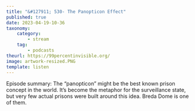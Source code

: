```yaml
---
title: "&#127911; 530- The Panopticon Effect"
published: true
date: 2023-04-19-10-36
taxonomy:
    category:
        - stream
    tag:
        - podcasts
theurl: https://99percentinvisible.org/
image: artwork-resized.PNG
template: listen
---
```


Episode summary: The &ldquo;panopticon&rdquo; might be the best known prison concept in the world. It&rsquo;s become the metaphor for the surveillance state, but very few actual prisons were built around this idea. Breda Dome is one of them.
